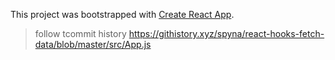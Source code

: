 This project was bootstrapped with [Create React App](https://github.com/facebook/create-react-app).

> follow tcommit history https://githistory.xyz/spyna/react-hooks-fetch-data/blob/master/src/App.js